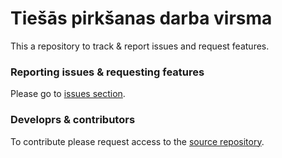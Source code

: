 # Tiešās pirkšanas darba virsma
This a repository to track & report issues and request features.

### Reporting issues & requesting features
Please go to [issues section](https://github.com/edgars-sirokovs/tiesa-pirksana-issues/issues).

### Developrs & contributors
To contribute please request access to the [source repository](https://github.com/edgars-sirokovs/tiesa-pirksana).
